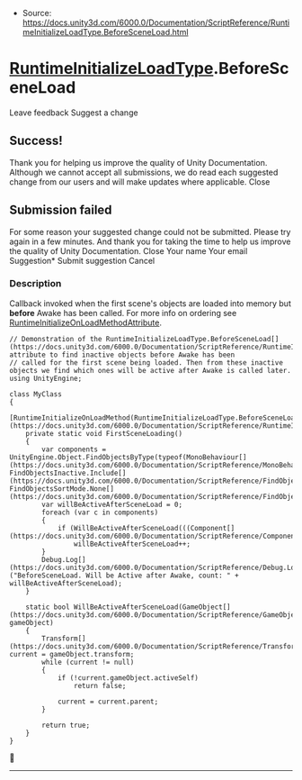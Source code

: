 * Source: https://docs.unity3d.com/6000.0/Documentation/ScriptReference/RuntimeInitializeLoadType.BeforeSceneLoad.html

#  [RuntimeInitializeLoadType](https://docs.unity3d.com/6000.0/Documentation/ScriptReference/RuntimeInitializeLoadType.html).BeforeSceneLoad
Leave feedback
Suggest a change
## Success!
Thank you for helping us improve the quality of Unity Documentation. Although we cannot accept all submissions, we do read each suggested change from our users and will make updates where applicable.
Close
## Submission failed
For some reason your suggested change could not be submitted. Please <a>try again</a> in a few minutes. And thank you for taking the time to help us improve the quality of Unity Documentation.
Close
Your name Your email Suggestion* Submit suggestion
Cancel
### Description
Callback invoked when the first scene's objects are loaded into memory but **before** Awake has been called.
For more info on ordering see [RuntimeInitializeOnLoadMethodAttribute](https://docs.unity3d.com/6000.0/Documentation/ScriptReference/RuntimeInitializeOnLoadMethodAttribute.html).
```
// Demonstration of the RuntimeInitializeLoadType.BeforeSceneLoad[](https://docs.unity3d.com/6000.0/Documentation/ScriptReference/RuntimeInitializeLoadType.BeforeSceneLoad.html) attribute to find inactive objects before Awake has been 
// called for the first scene being loaded. Then from these inactive objects we find which ones will be active after Awake is called later.
using UnityEngine;  
  
class MyClass
{
    [RuntimeInitializeOnLoadMethod(RuntimeInitializeLoadType.BeforeSceneLoad[](https://docs.unity3d.com/6000.0/Documentation/ScriptReference/RuntimeInitializeLoadType.BeforeSceneLoad.html))]
    private static void FirstSceneLoading()
    {
        var components = UnityEngine.Object.FindObjectsByType(typeof(MonoBehaviour[](https://docs.unity3d.com/6000.0/Documentation/ScriptReference/MonoBehaviour.html)), FindObjectsInactive.Include[](https://docs.unity3d.com/6000.0/Documentation/ScriptReference/FindObjectsInactive.Include.html), FindObjectsSortMode.None[](https://docs.unity3d.com/6000.0/Documentation/ScriptReference/FindObjectsSortMode.None.html));
        var willBeActiveAfterSceneLoad = 0;
        foreach (var c in components)
        {
            if (WillBeActiveAfterSceneLoad(((Component[](https://docs.unity3d.com/6000.0/Documentation/ScriptReference/Component.html))c).gameObject))
                willBeActiveAfterSceneLoad++;
        }
        Debug.Log[](https://docs.unity3d.com/6000.0/Documentation/ScriptReference/Debug.Log.html)("BeforeSceneLoad. Will be Active after Awake, count: " + willBeActiveAfterSceneLoad);
    }  
  
    static bool WillBeActiveAfterSceneLoad(GameObject[](https://docs.unity3d.com/6000.0/Documentation/ScriptReference/GameObject.html) gameObject)
    {
        Transform[](https://docs.unity3d.com/6000.0/Documentation/ScriptReference/Transform.html) current = gameObject.transform;
        while (current != null)
        {
            if (!current.gameObject.activeSelf)
                return false;  
  
            current = current.parent;
        }  
  
        return true;
    }
}
```

* * *
